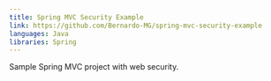 ```yaml
---
title: Spring MVC Security Example
link: https://github.com/Bernardo-MG/spring-mvc-security-example
languages: Java
libraries: Spring
---
```

Sample Spring MVC project with web security.
